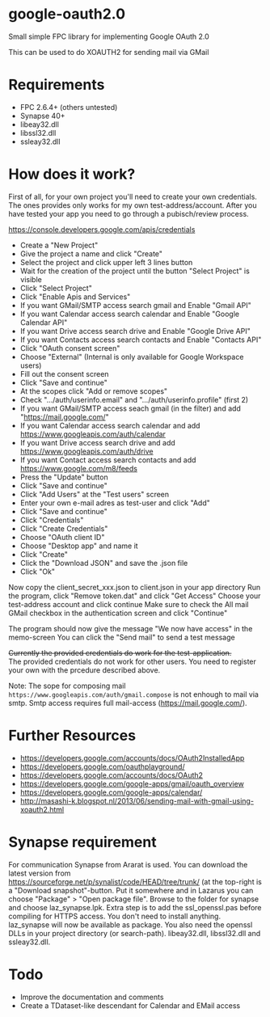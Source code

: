 google-oauth2.0
=================

Small simple FPC library for implementing Google OAuth 2.0

This can be used to do XOAUTH2 for sending mail via GMail


Requirements
============

* FPC 2.6.4+ (others untested)
* Synapse 40+
* libeay32.dll
* libssl32.dll
* ssleay32.dll

How does it work?
=================

First of all, for your own project you'll need to create your own credentials.
The ones provides only works for my own test-address/account.
After you have tested your app you need to go through a pubisch/review process.

https://console.developers.google.com/apis/credentials
* Create a "New Project"
* Give the project a name and click "Create"
* Select the project and click upper left 3 lines button
* Wait for the creation of the project until the button "Select Project" is visible
* Click "Select Project"
* Click "Enable Apis and Services"
* If you want GMail/SMTP access search gmail and Enable "Gmail API"
* If you want Calendar access search calendar and Enable "Google Calendar API"
* If you want Drive access search drive and Enable "Google Drive API"
* If you want Contacts access search contacts and Enable "Contacts API"
* Click "OAuth consent screen"
* Choose "External" (Internal is only available for Google Workspace users)
* Fill out the consent screen
* Click "Save and continue"
* At the scopes click "Add or remove scopes"
* Check ".../auth/userinfo.email" and ".../auth/userinfo.profile" (first 2)
* If you want GMail/SMTP access seach gmail (in the filter) and add "https://mail.google.com/"
* If you want Calendar access search calendar and add https://www.googleapis.com/auth/calendar
* If you want Drive access search drive and add https://www.googleapis.com/auth/drive
* If you want Contact access search contacts and add https://www.google.com/m8/feeds
* Press the "Update" button
* Click "Save and continue"
* Click "Add Users" at the "Test users" screen
* Enter your own e-mail adres as test-user and click "Add"
* Click "Save and continue"
* Click "Credentials"
* Click "Create Credentials"
* Choose "OAuth client ID"
* Choose "Desktop app" and name it
* Click "Create"
* Click the "Download JSON" and save the .json file
* Click "Ok"

Now copy the client_secret_xxx.json to client.json in your app directory
Run the program, click "Remove token.dat" and click "Get Access"
Choose your test-address account and click continue
Make sure to check the All mail GMail checkbox in the authentication screen
and click "Continue"

The program should now give the message "We now have access" in the memo-screen
You can click the "Send mail" to send a test message

~~Currently the provided credentials do work for the test-application.~~  
The provided credentials do not work for other users. You need to register your own with the prcedure described above.

Note: The sope for composing mail `https://www.googleapis.com/auth/gmail.compose` is not
enhough to mail via smtp. Smtp access requires full mail-access (https://mail.google.com/).

Further Resources
=================
* https://developers.google.com/accounts/docs/OAuth2InstalledApp
* https://developers.google.com/oauthplayground/
* https://developers.google.com/accounts/docs/OAuth2
* https://developers.google.com/google-apps/gmail/oauth_overview
* https://developers.google.com/google-apps/calendar/
* http://masashi-k.blogspot.nl/2013/06/sending-mail-with-gmail-using-xoauth2.html

Synapse requirement
=================
For communication Synapse from Ararat is used. You can download the latest version from https://sourceforge.net/p/synalist/code/HEAD/tree/trunk/
(at the top-right is a "Download snapshot"-button. Put it somewhere and in Lazarus you can choose "Package" > "Open package file".
Browse to the folder for synapse and choose laz_synapse.lpk.
Extra step is to add the ssl_openssl.pas before compiling for HTTPS access.
You don't need to install anything. laz_synapse will now be available as package.
You also need the openssl DLLs in your project directory (or search-path). libeay32.dll, libssl32.dll and ssleay32.dll.

Todo
====

* Improve the documentation and comments
* Create a TDataset-like descendant for Calendar and EMail access


